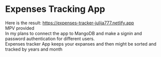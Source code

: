 # Expenses Tracking App
Here is the result: https://expenses-tracker-julija777.netlify.app
<br/>
MPV provided <br/>
In my plans to connect the app to MangoDB and make a signin and password authentication for different users.<br/>
Expenses tracker App keeps your expanses and then might be sorted and tracked by years and month<br/>
